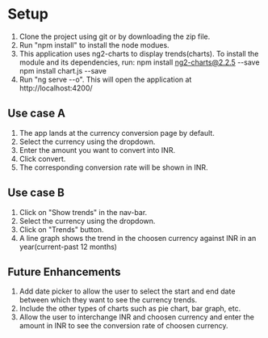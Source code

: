 # Setup

1. Clone the project using git or by downloading the zip file.
2. Run "npm install" to install the node modues.
3. This application uses ng2-charts to display trends(charts). To install the module and its dependencies, 
      run:
      npm install ng2-charts@2.2.5 --save
      npm install chart.js --save
 4. Run "ng serve --o". This will open the application at http://localhost:4200/
 
## Use case A

1. The app lands at the currency conversion page by default.
2. Select the currency using the dropdown.
3. Enter the amount you want to convert into INR.
4. Click convert.
5. The corresponding conversion rate will be shown in INR.

## Use case B

1. Click on "Show trends" in the nav-bar.
2. Select the currency using the dropdown.
3. Click on "Trends" button.
4. A line graph shows the trend in the choosen currency against INR in an year(current-past 12 months)

## Future Enhancements

1. Add date picker to allow the user to select the start and end date between which they want to see the currency trends.
2. Include the other types of charts such as pie chart, bar graph, etc.
3. Allow the user to interchange INR and choosen currency and enter the amount in INR to see the conversion rate of choosen currency.
